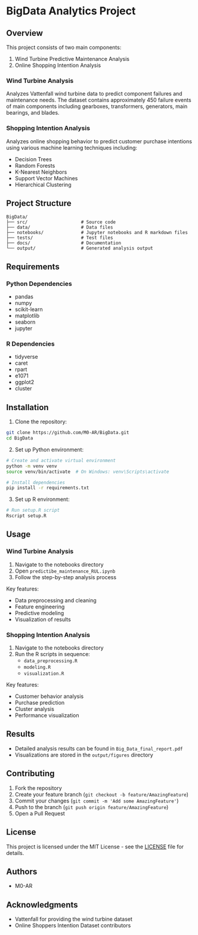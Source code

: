 # BigData Analytics Project

## Overview
This project consists of two main components:
1. Wind Turbine Predictive Maintenance Analysis
2. Online Shopping Intention Analysis

### Wind Turbine Analysis
Analyzes Vattenfall wind turbine data to predict component failures and maintenance needs. The dataset contains approximately 450 failure events of main components including gearboxes, transformers, generators, main bearings, and blades.

### Shopping Intention Analysis
Analyzes online shopping behavior to predict customer purchase intentions using various machine learning techniques including:
- Decision Trees
- Random Forests
- K-Nearest Neighbors
- Support Vector Machines
- Hierarchical Clustering

## Project Structure
```
BigData/
├── src/                    # Source code
├── data/                   # Data files
├── notebooks/              # Jupyter notebooks and R markdown files
├── tests/                  # Test files
├── docs/                   # Documentation
└── output/                 # Generated analysis output
```

## Requirements

### Python Dependencies
- pandas
- numpy
- scikit-learn
- matplotlib
- seaborn
- jupyter

### R Dependencies
- tidyverse
- caret
- rpart
- e1071
- ggplot2
- cluster

## Installation

1. Clone the repository:
```bash
git clone https://github.com/M0-AR/BigData.git
cd BigData
```

2. Set up Python environment:
```bash
# Create and activate virtual environment
python -m venv venv
source venv/bin/activate  # On Windows: venv\Scripts\activate

# Install dependencies
pip install -r requirements.txt
```

3. Set up R environment:
```R
# Run setup.R script
Rscript setup.R
```

## Usage

### Wind Turbine Analysis
1. Navigate to the notebooks directory
2. Open `predictibe_maintenance_RUL.ipynb`
3. Follow the step-by-step analysis process

Key features:
- Data preprocessing and cleaning
- Feature engineering
- Predictive modeling
- Visualization of results

### Shopping Intention Analysis
1. Navigate to the notebooks directory
2. Run the R scripts in sequence:
   - `data_preprocessing.R`
   - `modeling.R`
   - `visualization.R`

Key features:
- Customer behavior analysis
- Purchase prediction
- Cluster analysis
- Performance visualization

## Results
- Detailed analysis results can be found in `Big_Data_final_report.pdf`
- Visualizations are stored in the `output/figures` directory

## Contributing
1. Fork the repository
2. Create your feature branch (`git checkout -b feature/AmazingFeature`)
3. Commit your changes (`git commit -m 'Add some AmazingFeature'`)
4. Push to the branch (`git push origin feature/AmazingFeature`)
5. Open a Pull Request

## License
This project is licensed under the MIT License - see the [LICENSE](LICENSE) file for details.

## Authors
- M0-AR

## Acknowledgments
- Vattenfall for providing the wind turbine dataset
- Online Shoppers Intention Dataset contributors

